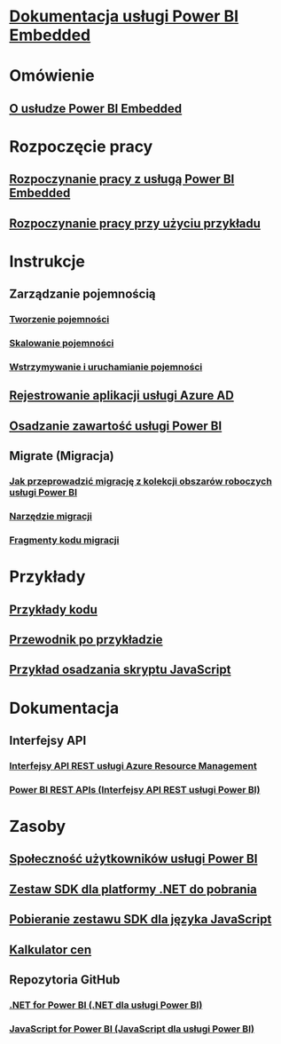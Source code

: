 # [Dokumentacja usługi Power BI Embedded](index.md)

# Omówienie
## [O usłudze Power BI Embedded](what-is-power-bi-embedded.md)

# Rozpoczęcie pracy
## [Rozpoczynanie pracy z usługą Power BI Embedded](get-started.md)
## [Rozpoczynanie pracy przy użyciu przykładu](https://powerbi.microsoft.com/documentation/powerbi-developer-embed-sample-app-owns-data/)

# Instrukcje
## Zarządzanie pojemnością
### [Tworzenie pojemności](create-capacity.md)
### [Skalowanie pojemności](scale-capacity.md)
### [Wstrzymywanie i uruchamianie pojemności](pause-start.md)
## [Rejestrowanie aplikacji usługi Azure AD](https://powerbi.microsoft.com/documentation/powerbi-developer-register-app/)
## [Osadzanie zawartość usługi Power BI](https://powerbi.microsoft.com/documentation/powerbi-developer-embedding-content/)

## Migrate (Migracja)
### [Jak przeprowadzić migrację z kolekcji obszarów roboczych usługi Power BI](migrate-from-power-bi-workspace-collections.md)
### [Narzędzie migracji](migrate-tool.md)
### [Fragmenty kodu migracji](migrate-code-snippets.md)

# Przykłady
## [Przykłady kodu](https://github.com/Microsoft/PowerBI-Developer-Samples)
## [Przewodnik po przykładzie](https://powerbi.microsoft.com/documentation/powerbi-developer-embed-sample-app-owns-data/)
## [Przykład osadzania skryptu JavaScript](https://microsoft.github.io/PowerBI-JavaScript/demo/)

# Dokumentacja
## Interfejsy API
### [Interfejsy API REST usługi Azure Resource Management](https://docs.microsoft.com/rest/api/power-bi-embedded/)
### [Power BI REST APIs (Interfejsy API REST usługi Power BI)](https://msdn.microsoft.com/library/mt147898.aspx)

# Zasoby
## [Społeczność użytkowników usługi Power BI](http://community.powerbi.com/t5/Developer/bd-p/Developer)
## [Zestaw SDK dla platformy .NET do pobrania](https://www.nuget.org/packages/Microsoft.PowerBI.Api/)
## [Pobieranie zestawu SDK dla języka JavaScript](https://www.nuget.org/packages/Microsoft.PowerBI.JavaScript/)
## [Kalkulator cen](https://azure.microsoft.com/pricing/calculator/)
## Repozytoria GitHub
### [.NET for Power BI (.NET dla usługi Power BI)](https://github.com/Microsoft/PowerBI-CSharp)
### [JavaScript for Power BI (JavaScript dla usługi Power BI)](https://github.com/Microsoft/PowerBI-JavaScript)


